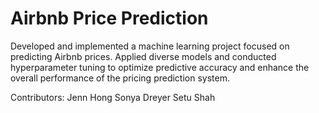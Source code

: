 # Airbnb Price Prediction
Developed and implemented a machine learning project focused on predicting Airbnb prices. Applied diverse models and conducted hyperparameter tuning to optimize predictive accuracy and enhance the overall performance of the pricing prediction system.

Contributors: 
Jenn Hong
Sonya Dreyer
Setu Shah
